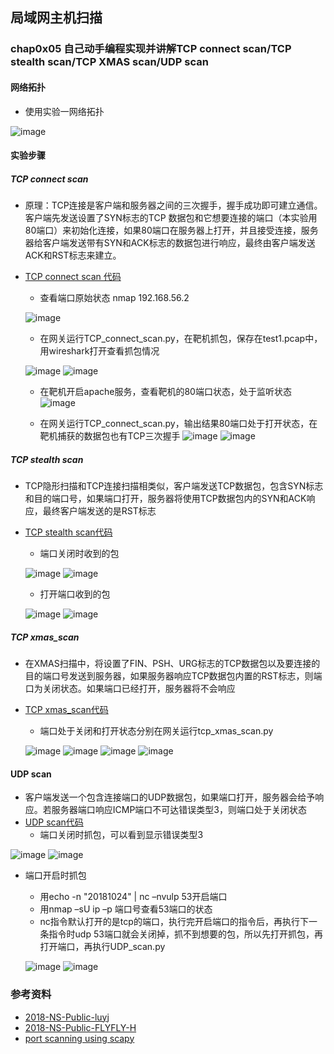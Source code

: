 ## 局域网主机扫描
###  chap0x05 自己动手编程实现并讲解TCP connect scan/TCP stealth scan/TCP XMAS scan/UDP scan 

#### 网络拓扑
- 使用实验一网络拓扑

![image](https://github.com/CUCCS/2018-NS-Public-PWHL/blob/NS_chap0x01/chap0x01%E6%88%AA%E5%9B%BE/%E7%BD%91%E7%BB%9C%E6%8B%93%E6%89%91.png)
#### 实验步骤
##### TCP connect scan
- 原理：TCP连接是客户端和服务器之间的三次握手，握手成功即可建立通信。客户端先发送设置了SYN标志的TCP 数据包和它想要连接的端口（本实验用80端口）来初始化连接，如果80端口在服务器上打开，并且接受连接，服务器给客户端发送带有SYN和ACK标志的数据包进行响应，最终由客户端发送ACK和RST标志来建立。
- [TCP connect scan 代码](https://github.com/CUCCS/2018-NS-Public-PWHL/blob/NS_chap0x05/TCP_connect_scan.py)
  - 查看端口原始状态 nmap 192.168.56.2
  
  ![image](https://github.com/CUCCS/2018-NS-Public-PWHL/blob/NS_chap0x05/ns5_picture/tcp_connect_scan1.png)
  - 在网关运行TCP_connect_scan.py，在靶机抓包，保存在test1.pcap中，用wireshark打开查看抓包情况
  
  ![image](https://github.com/CUCCS/2018-NS-Public-PWHL/blob/NS_chap0x05/ns5_picture/tcp_connect_scan2.png)
  ![image](https://github.com/CUCCS/2018-NS-Public-PWHL/blob/NS_chap0x05/ns5_picture/tcp_connect_scan3.png)

  - 在靶机开启apache服务，查看靶机的80端口状态，处于监听状态
  ![image](https://github.com/CUCCS/2018-NS-Public-PWHL/blob/NS_chap0x05/ns5_picture/tcp_connect_scan4.png)	

  - 在网关运行TCP_connect_scan.py，输出结果80端口处于打开状态，在靶机捕获的数据包也有TCP三次握手
  ![image](https://github.com/CUCCS/2018-NS-Public-PWHL/blob/NS_chap0x05/ns5_picture/tcp_connect_scan5.png)
  ![image](https://github.com/CUCCS/2018-NS-Public-PWHL/blob/NS_chap0x05/ns5_picture/tcp_connect_scan6.png)

##### TCP stealth scan
- TCP隐形扫描和TCP连接扫描相类似，客户端发送TCP数据包，包含SYN标志和目的端口号，如果端口打开，服务器将使用TCP数据包内的SYN和ACK响应，最终客户端发送的是RST标志
- [TCP stealth scan代码](https://github.com/CUCCS/2018-NS-Public-PWHL/blob/NS_chap0x05/TCP_stealth_scan.py) 
  - 端口关闭时收到的包
  
  ![image](https://github.com/CUCCS/2018-NS-Public-PWHL/blob/NS_chap0x05/ns5_picture/tcp_stealth_scan1.png)
  ![image](https://github.com/CUCCS/2018-NS-Public-PWHL/blob/NS_chap0x05/ns5_picture/tcp_stealth_scan2.png)

  - 打开端口收到的包
  
  ![image](https://github.com/CUCCS/2018-NS-Public-PWHL/blob/NS_chap0x05/ns5_picture/tcp_stealth_scan4.png)
  ![image](https://github.com/CUCCS/2018-NS-Public-PWHL/blob/NS_chap0x05/ns5_picture/tcp_stealth_scan3.png)

##### TCP xmas_scan
- 在XMAS扫描中，将设置了FIN、PSH、URG标志的TCP数据包以及要连接的目的端口号发送到服务器，如果服务器响应TCP数据包内置的RST标志，则端口为关闭状态。如果端口已经打开，服务器将不会响应
- [TCP xmas_scan代码](https://github.com/CUCCS/2018-NS-Public-PWHL/blob/NS_chap0x05/TCP_xmas_scan.py)
  - 端口处于关闭和打开状态分别在网关运行tcp_xmas_scan.py
  
  ![image](https://github.com/CUCCS/2018-NS-Public-PWHL/blob/NS_chap0x05/ns5_picture/tcp_xmas_scan1.png)
  ![image](https://github.com/CUCCS/2018-NS-Public-PWHL/blob/NS_chap0x05/ns5_picture/tcp_xmas_scan2.png)
  ![image](https://github.com/CUCCS/2018-NS-Public-PWHL/blob/NS_chap0x05/ns5_picture/tcp_xmas_scan3.png)
  ![image](https://github.com/CUCCS/2018-NS-Public-PWHL/blob/NS_chap0x05/ns5_picture/tcp_xmas_scan4.png)

#### UDP scan
- 客户端发送一个包含连接端口的UDP数据包，如果端口打开，服务器会给予响应。若服务器端口响应ICMP端口不可达错误类型3，则端口处于关闭状态
- [UDP scan代码](https://github.com/CUCCS/2018-NS-Public-PWHL/blob/NS_chap0x05/UDP_scan.py)
  - 端口关闭时抓包，可以看到显示错误类型3
  
 ![image](https://github.com/CUCCS/2018-NS-Public-PWHL/blob/NS_chap0x05/ns5_picture/UDP_scan1.png)
 ![image](https://github.com/CUCCS/2018-NS-Public-PWHL/blob/NS_chap0x05/ns5_picture/UDP_scan2.png)

  - 端口开启时抓包
    - 用echo -n "20181024" | nc –nvulp 53开启端口
    - 用nmap –sU ip –p 端口号查看53端口的状态
    - nc指令默认打开的是tcp的端口，执行完开启端口的指令后，再执行下一条指令时udp 53端口就会关闭掉，抓不到想要的包，所以先打开抓包，再打开端口，再执行UDP_scan.py
    
    ![image](https://github.com/CUCCS/2018-NS-Public-PWHL/blob/NS_chap0x05/ns5_picture/UDP_scan3.png)
    ![image](https://github.com/CUCCS/2018-NS-Public-PWHL/blob/NS_chap0x05/ns5_picture/UDP_scan4.png)

### 参考资料
- [2018-NS-Public-luyj](https://github.com/CUCCS/2018-NS-Public-luyj)
- [2018-NS-Public-FLYFLY-H ](https://github.com/CUCCS/2018-NS-Public-FLYFLY-H)
- [port scanning using scapy](http://resources.infosecinstitute.com/port-scanning-using-scapy/)